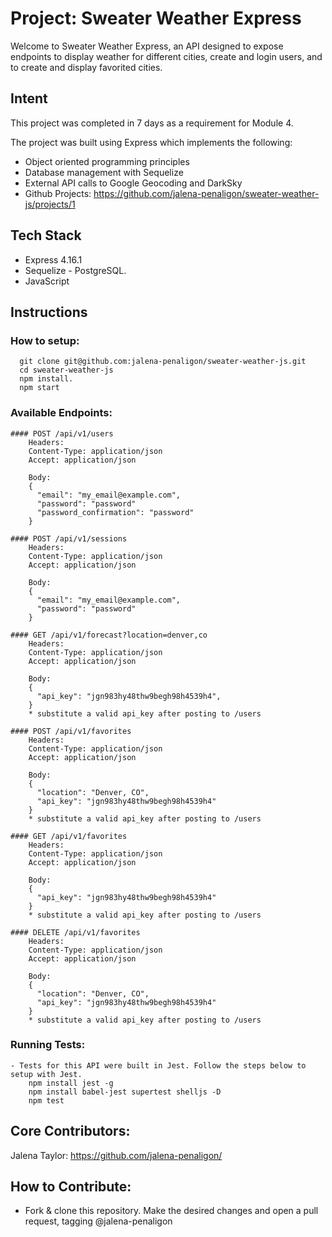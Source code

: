 # Project: Sweater Weather Express

Welcome to Sweater Weather Express, an API designed to expose endpoints to display weather for different cities, create and login users, and to create and display favorited cities.

## Intent

This project was completed in 7 days as a requirement for Module 4.

The project was built using Express which implements the following:

* Object oriented programming principles
* Database management with Sequelize
* External API calls to Google Geocoding and DarkSky
* Github Projects: https://github.com/jalena-penaligon/sweater-weather-js/projects/1

## Tech Stack

* Express 4.16.1
* Sequelize - PostgreSQL.
* JavaScript

## Instructions
  ### How to setup:
      git clone git@github.com:jalena-penaligon/sweater-weather-js.git
      cd sweater-weather-js
      npm install.
      npm start

  ### Available Endpoints:
    #### POST /api/v1/users
        Headers:
        Content-Type: application/json
        Accept: application/json

        Body:
        {
          "email": "my_email@example.com",
          "password": "password"
          "password_confirmation": "password"
        }

    #### POST /api/v1/sessions
        Headers:
        Content-Type: application/json
        Accept: application/json

        Body:
        {
          "email": "my_email@example.com",
          "password": "password"
        }

    #### GET /api/v1/forecast?location=denver,co
        Headers:
        Content-Type: application/json
        Accept: application/json

        Body:
        {
          "api_key": "jgn983hy48thw9begh98h4539h4",
        }
        * substitute a valid api_key after posting to /users

    #### POST /api/v1/favorites
        Headers:
        Content-Type: application/json
        Accept: application/json

        Body:
        {
          "location": "Denver, CO",
          "api_key": "jgn983hy48thw9begh98h4539h4"
        }
        * substitute a valid api_key after posting to /users

    #### GET /api/v1/favorites
        Headers:
        Content-Type: application/json
        Accept: application/json

        Body:
        {
          "api_key": "jgn983hy48thw9begh98h4539h4"
        }
        * substitute a valid api_key after posting to /users

    #### DELETE /api/v1/favorites
        Headers:
        Content-Type: application/json
        Accept: application/json

        Body:
        {
          "location": "Denver, CO",
          "api_key": "jgn983hy48thw9begh98h4539h4"
        }
        * substitute a valid api_key after posting to /users

  ### Running Tests:
    - Tests for this API were built in Jest. Follow the steps below to setup with Jest.
        npm install jest -g
        npm install babel-jest supertest shelljs -D
        npm test

  ## Core Contributors:
  Jalena Taylor: https://github.com/jalena-penaligon/

  ## How to Contribute:
  - Fork & clone this repository. Make the desired changes and open a pull request, tagging @jalena-penaligon
